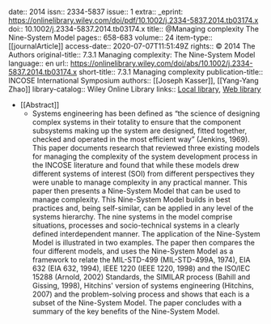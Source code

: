 date:: 2014
issn:: 2334-5837
issue:: 1
extra:: _eprint: https://onlinelibrary.wiley.com/doi/pdf/10.1002/j.2334-5837.2014.tb03174.x
doi:: 10.1002/j.2334-5837.2014.tb03174.x
title:: @Managing complexity The Nine-System Model
pages:: 658-683
volume:: 24
item-type:: [[journalArticle]]
access-date:: 2020-07-07T11:51:49Z
rights:: © 2014 The Authors
original-title:: 7.3.1 Managing complexity: The Nine-System Model
language:: en
url:: https://onlinelibrary.wiley.com/doi/abs/10.1002/j.2334-5837.2014.tb03174.x
short-title:: 7.3.1 Managing complexity
publication-title:: INCOSE International Symposium
authors:: [[Joseph Kasser]], [[Yang-Yang Zhao]]
library-catalog:: Wiley Online Library
links:: [Local library](zotero://select/library/items/K86J6DPT), [Web library](https://www.zotero.org/users/6520516/items/K86J6DPT)

- [[Abstract]]
	- Systems engineering has been defined as “the science of designing complex systems in their totality to ensure that the component subsystems making up the system are designed, fitted together, checked and operated in the most efficient way” (Jenkins, 1969). This paper documents research that reviewed three existing models for managing the complexity of the system development process in the INCOSE literature and found that while these models drew different systems of interest (SOI) from different perspectives they were unable to manage complexity in any practical manner. This paper then presents a Nine-System Model that can be used to manage complexity. This Nine-System Model builds in best practices and, being self-similar, can be applied in any level of the systems hierarchy. The nine systems in the model comprise situations, processes and socio-technical systems in a clearly defined interdependent manner. The application of the Nine-System Model is illustrated in two examples. The paper then compares the four different models, and uses the Nine-System Model as a framework to relate the MIL-STD-499 (MIL-STD-499A, 1974), EIA 632 (EIA 632, 1994), IEEE 1220 (IEEE 1220, 1998) and the ISO/IEC 15288 (Arnold, 2002) Standards, the SIMILAR process (Bahill and Gissing, 1998), Hitchins' version of systems engineering (Hitchins, 2007) and the problem-solving process and shows that each is a subset of the Nine-System Model. The paper concludes with a summary of the key benefits of the Nine-System Model.